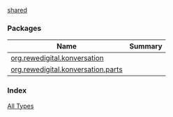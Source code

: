 [shared](./index.md)

### Packages

| Name | Summary |
|---|---|
| [org.rewedigital.konversation](org.rewedigital.konversation/index.md) |  |
| [org.rewedigital.konversation.parts](org.rewedigital.konversation.parts/index.md) |  |

### Index

[All Types](alltypes/index.md)
